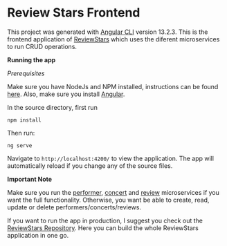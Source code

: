 # Review Stars Frontend

This project was generated with [Angular CLI](https://github.com/angular/angular-cli) version 13.2.3. This is the frontend application of [ReviewStars](https://github.com/J-elmer/ReviewStars) which uses the diferent microservices to run CRUD operations.

**Running the app**

*Prerequisites*

Make sure you have NodeJs and NPM installed, instructions can be found [here](https://docs.npmjs.com/downloading-and-installing-node-js-and-npm). Also, make sure you install [Angular](https://angular.io/guide/setup-local).

In the source directory, first run 

```
npm install
```

Then run:

```
ng serve
```

Navigate to `http://localhost:4200/` to view the application. The app will automatically reload if you change any of the source files.

**Important Note**

Make sure you run the [performer](https://github.com/J-elmer/Performer-Microservice), [concert](https://github.com/J-elmer/Concert-microservice) and [review](https://github.com/J-elmer/Review-microservice) microservices if you want the full functionality. Otherwise, you want be able to create, read, update or delete performers/concerts/reviews.

If you want to run the app in production, I suggest you check out the [ReviewStars Repository](https://github.com/J-elmer/ReviewStars). Here you can build the whole ReviewStars application in one go.
